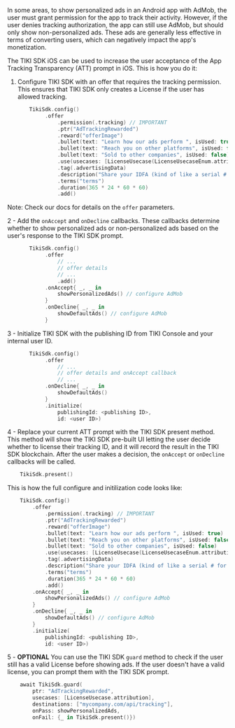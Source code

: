In some areas, to show personalized ads in an Android app with AdMob, the user must grant permission for the app to track their activity. 
However, if the user denies tracking authorization, the app can still use AdMob, but should only show non-personalized ads. These ads are generally less effective in terms of converting users, which can negatively impact the app's monetization.

The TIKI SDK iOS can be used to increase the user acceptance of the App Tracking Transparency (ATT) prompt in iOS. This is how you do it:

1. Configure TIKI SDK with an offer that requires the tracking permission. This ensures that TIKI SDK only creates a License if the user has allowed tracking.

```kotlin
       TikiSdk.config()
            .offer
                .permission(.tracking) // IMPORTANT
                .ptr("AdTrackingRewarded")
                .reward("offerImage") 
                .bullet(text: "Learn how our ads perform ", isUsed: true)
                .bullet(text: "Reach you on other platforms", isUsed: false)
                .bullet(text: "Sold to other companies", isUsed: false)
                .use(usecases: [LicenseUsecase(LicenseUsecaseEnum.attribution)])
                .tag(.advertisingData)
                .description("Share your IDFA (kind of like a serial # for your phone) to get better ads.")
                .terms("terms") 
                .duration(365 * 24 * 60 * 60)
                .add()
```
Note: Check our docs for details on the `offer` parameters.

2 - Add the `onAccept` and `onDecline` callbacks. These callbacks determine whether to show personalized ads or non-personalized ads based on the user's response to the TIKI SDK prompt.

```kotlin
       TikiSdk.config()
            .offer
                // ... 
                // offer details
                // ...
                .add()
            .onAccept{ _, _ in
                showPersonalizedAds() // configure AdMob
            }
            .onDecline{ _, _ in
                showDefaultAds() // configure AdMob
            }
```

3 - Initialize TIKI SDK with the publishing ID from TIKI Console and your internal user ID.

```kotlin
       TikiSdk.config()
            .offer
                // ... 
                // offer details and onAccept callback
                // ...
            .onDecline{ _, _ in
                showDefaultAds()
            }
            .initialize(
                publishingId: <publishing ID>,
                id: <user ID>)
```

4 - Replace your current ATT prompt with the TIKI SDK present method. This method will show the TIKI SDK pre-built UI letting the user decide whether to license their tracking ID, and it will record the result in the TIKI SDK blockchain. After the user makes a decision, the `onAccept` or `onDecline` callbacks will be called.
```kotlin
    TikiSdk.present()
```

This is how the full configure and initilization code looks like:

```kotlin
    TikiSdk.config()
        .offer
            .permission(.tracking) // IMPORTANT
            .ptr("AdTrackingRewarded")
            .reward("offerImage") 
            .bullet(text: "Learn how our ads perform ", isUsed: true)
            .bullet(text: "Reach you on other platforms", isUsed: false)
            .bullet(text: "Sold to other companies", isUsed: false)
            .use(usecases: [LicenseUsecase(LicenseUsecaseEnum.attribution)])
            .tag(.advertisingData)
            .description("Share your IDFA (kind of like a serial # for your phone) to get better ads.")
            .terms("terms") 
            .duration(365 * 24 * 60 * 60)
            .add()
        .onAccept{ _, _ in
            showPersonalizedAds() // configure AdMob
        }
        .onDecline{ _, _ in
            showDefaultAds() // configure AdMob
        }
        .initialize(
            publishingId: <publishing ID>,
            id: <user ID>)
```

5 - **OPTIONAL** You can use the TIKI SDK `guard` method to check if the user still has a valid License before showing ads. If the user doesn't have a valid license, you can prompt them with the TIKI SDK prompt.

```kotlin
    await TikiSdk.guard(
        ptr: "AdTrackingRewarded",
        usecases: [LicenseUsecase.attribution],
        destinations: ["mycompany.com/api/tracking"],
        onPass: showPersonalizedAds,
        onFail: {_ in TikiSdk.present()})
``` 
